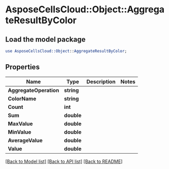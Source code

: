 # AsposeCellsCloud::Object::AggregateResultByColor 

## Load the model package
```perl
use AsposeCellsCloud::Object::AggregateResultByColor;
```

## Properties
Name | Type | Description | Notes
------------ | ------------- | ------------- | -------------
**AggregateOperation** | **string** |  |
**ColorName** | **string** |  |
**Count** | **int** |  |
**Sum** | **double** |  |
**MaxValue** | **double** |  |
**MinValue** | **double** |  |
**AverageValue** | **double** |  |
**Value** | **double** |  |  

[[Back to Model list]](../README.md#documentation-for-models) [[Back to API list]](../README.md#documentation-for-api-endpoints) [[Back to README]](../README.md)

